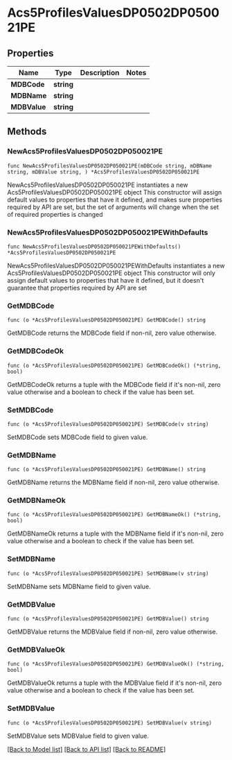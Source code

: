 # Acs5ProfilesValuesDP0502DP050021PE

## Properties

Name | Type | Description | Notes
------------ | ------------- | ------------- | -------------
**MDBCode** | **string** |  | 
**MDBName** | **string** |  | 
**MDBValue** | **string** |  | 

## Methods

### NewAcs5ProfilesValuesDP0502DP050021PE

`func NewAcs5ProfilesValuesDP0502DP050021PE(mDBCode string, mDBName string, mDBValue string, ) *Acs5ProfilesValuesDP0502DP050021PE`

NewAcs5ProfilesValuesDP0502DP050021PE instantiates a new Acs5ProfilesValuesDP0502DP050021PE object
This constructor will assign default values to properties that have it defined,
and makes sure properties required by API are set, but the set of arguments
will change when the set of required properties is changed

### NewAcs5ProfilesValuesDP0502DP050021PEWithDefaults

`func NewAcs5ProfilesValuesDP0502DP050021PEWithDefaults() *Acs5ProfilesValuesDP0502DP050021PE`

NewAcs5ProfilesValuesDP0502DP050021PEWithDefaults instantiates a new Acs5ProfilesValuesDP0502DP050021PE object
This constructor will only assign default values to properties that have it defined,
but it doesn't guarantee that properties required by API are set

### GetMDBCode

`func (o *Acs5ProfilesValuesDP0502DP050021PE) GetMDBCode() string`

GetMDBCode returns the MDBCode field if non-nil, zero value otherwise.

### GetMDBCodeOk

`func (o *Acs5ProfilesValuesDP0502DP050021PE) GetMDBCodeOk() (*string, bool)`

GetMDBCodeOk returns a tuple with the MDBCode field if it's non-nil, zero value otherwise
and a boolean to check if the value has been set.

### SetMDBCode

`func (o *Acs5ProfilesValuesDP0502DP050021PE) SetMDBCode(v string)`

SetMDBCode sets MDBCode field to given value.


### GetMDBName

`func (o *Acs5ProfilesValuesDP0502DP050021PE) GetMDBName() string`

GetMDBName returns the MDBName field if non-nil, zero value otherwise.

### GetMDBNameOk

`func (o *Acs5ProfilesValuesDP0502DP050021PE) GetMDBNameOk() (*string, bool)`

GetMDBNameOk returns a tuple with the MDBName field if it's non-nil, zero value otherwise
and a boolean to check if the value has been set.

### SetMDBName

`func (o *Acs5ProfilesValuesDP0502DP050021PE) SetMDBName(v string)`

SetMDBName sets MDBName field to given value.


### GetMDBValue

`func (o *Acs5ProfilesValuesDP0502DP050021PE) GetMDBValue() string`

GetMDBValue returns the MDBValue field if non-nil, zero value otherwise.

### GetMDBValueOk

`func (o *Acs5ProfilesValuesDP0502DP050021PE) GetMDBValueOk() (*string, bool)`

GetMDBValueOk returns a tuple with the MDBValue field if it's non-nil, zero value otherwise
and a boolean to check if the value has been set.

### SetMDBValue

`func (o *Acs5ProfilesValuesDP0502DP050021PE) SetMDBValue(v string)`

SetMDBValue sets MDBValue field to given value.



[[Back to Model list]](../README.md#documentation-for-models) [[Back to API list]](../README.md#documentation-for-api-endpoints) [[Back to README]](../README.md)


